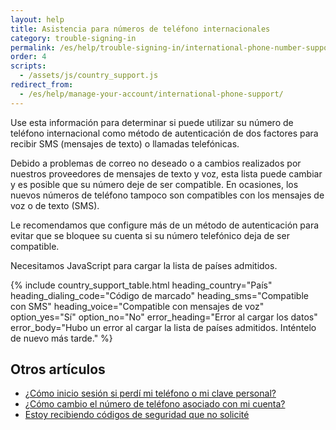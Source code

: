 ```yaml
---
layout: help
title: Asistencia para números de teléfono internacionales
category: trouble-signing-in
permalink: /es/help/trouble-signing-in/international-phone-number-support/
order: 4
scripts:
  - /assets/js/country_support.js
redirect_from:
  - /es/help/manage-your-account/international-phone-support/
---
```


Use esta información para determinar si puede utilizar su número de teléfono internacional como método de autenticación de dos factores para recibir SMS (mensajes de texto) o llamadas telefónicas.

Debido a problemas de correo no deseado o a cambios realizados por nuestros proveedores de mensajes de texto y voz, esta lista puede cambiar y es posible que su número deje de ser compatible. En ocasiones, los nuevos números de teléfono tampoco son compatibles con los mensajes de voz o de texto (SMS).

Le recomendamos que configure más de un método de autenticación para evitar que se bloquee su cuenta si su número telefónico deja de ser compatible.

<noscript>
  Necesitamos JavaScript para cargar la lista de países admitidos.
</noscript>

{% include country_support_table.html
           heading_country="País"
           heading_dialing_code="Código de marcado"
           heading_sms="Compatible con SMS"
           heading_voice="Compatible con mensajes de voz"
           option_yes="Sí"
           option_no="No"
           error_heading="Error al cargar los datos"
           error_body="Hubo un error al cargar la lista de países admitidos. Inténtelo de nuevo más tarde." %}

## Otros artículos

* [¿Cómo inicio sesión si perdí mi teléfono o mi clave personal?](/es/help/trouble-signing-in/how-to-sign-in/)
* [¿Cómo cambio el número de teléfono asociado con mi cuenta?](#)
* [Estoy recibiendo códigos de seguridad que no solicité](/es/help/fraud-concerns/i-am-receiving-security-codes-that-i-did-not-request/)
